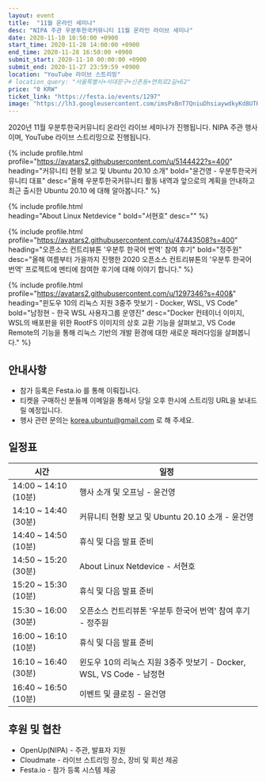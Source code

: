```yaml
---
layout: event
title:  "11월 온라인 세미나"
desc: "NIPA 주관 우분투한국커뮤니티 11월 온라인 라이브 세미나"
date: 2020-11-10 10:50:00 +0900
start_time: 2020-11-28 14:00:00 +0900
end_time: 2020-11-28 16:50:00 +0900
submit_start: 2020-11-10 00:00:00 +0900
submit_end: 2020-11-27 23:59:59 +0900
location: "YouTube 라이브 스트리밍"
# location_query: "서울특별시+서대문구+신촌동+연희로2길+62"
price: "0 KRW"
ticket_link: "https://festa.io/events/1297"
image: "https://lh3.googleusercontent.com/imsPxBnT7QniuDhsiaywdkyKd8UTKuwYoxrg0lLTme5k5ZQzi07e49uiYTCMMc7vWtivKvqfo3JN3s_D3Sl2G2AWwOqS7m56GwaVZ8fBZX5jwxJEEGCTFigxT0V3-1K1SwG-Z0LYnVX-zAKIYX2X-Q16qswevTHFWKi1iJXEZE75bSEVPMEJxdzLP0wmGtTwkOthI7LtRM0jVWlk98Qr87ciX9vK5eVM8G8mSJ0TlSkmvsogOMwh03NppZCcqr12S3SkDxQ8jn5XYOjHis_g4iJuUieHnAwEaJpx7u3BM21zoH4s86DH2afwxxyOV7xz-KxlkdQJN20ZJv4HkhupvGYJq6C5R9JGyE1F-FB9gZc_JhyTP336TSLz4AijRSIZlFzfq0hgBJkwBt7XINm7_lS1T9aA7HEI4gOaGO15y-yCIZc5DuvL40QeurTH0eD61lTfpxQjGnA9vnG6So1TtJ2b1BX4ij2k8PTG8dVzx-y7gLYg17y0OGYSSxkpIz7MOq6h_cQSap2h59TDBSB175BaL0GdaiEX9QWP42Z0xGSKngG4A8aQINc91hXKZe6ZkkI9_ozQNCaimjqq5MXy8lMEyX3kxJtE025fhuyx_FGb49pddYQTJkYuV6TRCN6jch6OisvtOeEkACr7oEI7zNVNJYYV8f8wtcLBk_kOnO9iwg=s642-no"
---
```


2020년 11월 우분투한국커뮤니티 온라인 라이브 세미나가 진행됩니다.
NIPA 주관 행사이며, YouTube 라이브 스트리밍으로 진행됩니다.

{% include profile.html
  profile="https://avatars2.githubusercontent.com/u/5144422?s=400"
  heading="커뮤니티 현황 보고 및 Ubuntu 20.10 소개" bold="윤건영 - 우분투한국커뮤니티 대표"
  desc="올해 우분투한국커뮤니티 활동 내역과 앞으로의 계획을 안내하고 최근 출시한 Ubuntu 20.10 에 대해 알아봅니다." %}

{% include profile.html  
  heading="About Linux Netdevice " bold="서현호"
  desc="" %}

{% include profile.html  
  profile="https://avatars2.githubusercontent.com/u/47443508?s=400"
  heading="오픈소스 컨트리뷰톤 '우분투 한국어 번역' 참여 후기" bold="정주원"
  desc="올해 여름부터 가을까지 진행한 2020 오픈소스 컨트리뷰톤의 '우분투 한국어 번역' 프로젝트에 멘티에 참여한 후기에 대해 이야기 합니다." %}

{% include profile.html  
  profile="https://avatars2.githubusercontent.com/u/1297346?s=400&"
  heading="윈도우 10의 리눅스 지원 3중주 맛보기 - Docker, WSL, VS Code" bold="남정현 - 한국 WSL 사용자그룹 운영진"
  desc="Docker 컨테이너 이미지, WSL의 배포판을 위한 RootFS 이미지의 상호 교환 기능을 살펴보고, VS Code Remote의 기능을 통해 리눅스 기반의 개발 환경에 대한 새로운 패러다임을 살펴봅니다." %}

## 안내사항
- 참가 등록은 Festa.io 를 통해 이뤄집니다.
- 티켓을 구매하신 분들께 이메일을 통해서 당일 오후 한시에 스트리밍 URL을 보내드릴 예정입니다.
- 행사 관련 문의는 korea.ubuntu@gmail.com 로 해 주세요.

## 일정표

시간 | 일정
--- | ---
14:00 ~ 14:10 (10분) | 행사 소개 및 오프닝 - 윤건영
14:10 ~ 14:40 (30분) | 커뮤니티 현황 보고 및 Ubuntu 20.10 소개 - 윤건영
14:40 ~ 14:50 (10분) | 휴식 및 다음 발표 준비
14:50 ~ 15:20 (30분) | About Linux Netdevice - 서현호
15:20 ~ 15:30 (10분) | 휴식 및 다음 발표 준비
15:30 ~ 16:00 (30분) | 오픈소스 컨트리뷰톤 '우분투 한국어 번역' 참여 후기 - 정주원
16:00 ~ 16:10 (10분) | 휴식 및 다음 발표 준비
16:10 ~ 16:40 (30분) | 윈도우 10의 리눅스 지원 3중주 맛보기 - Docker, WSL, VS Code - 남정현
16:40 ~ 16:50 (10분) | 이벤트 및 클로징 - 윤건영


## 후원 및 협찬
- OpenUp(NIPA) - 주관, 발표자 지원
- Cloudmate - 라이브 스트리밍 장소, 장비 및 회선 제공
- Festa.io - 참가 등록 시스템 제공


